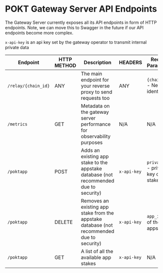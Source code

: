 # POKT Gateway Server API Endpoints

The Gateway Server currently exposes all its API endpoints in form of HTTP endpoints. Note, we can move this to Swagger in the future if our API endpoints become more complex.

`x-api-key`  is an api key set by the gateway operator to transmit internal private data

| Endpoint            | HTTP METHOD | Description                                                                                | HEADERS     | Request Parameters                       |
|---------------------|-------------|--------------------------------------------------------------------------------------------|-------------|------------------------------------------|
| `/relay/{chain_id}` | ANY         | The main endpoint for your reverse proxy to send requests too                              | ANY         | `{chain_id}` - Network identifier        |
| `/metrics`          | GET         | Metadata on the gateway server performance for observability purposes                      | N/A         | N/A                                      |
| `/poktapp`          | POST        | Adds an existing app stake to the appstake database (not recommended due to security)      | `x-api-key` | `private_key` - private key of app stake |
| `/poktapp`          | DELETE      | Removes an existing app stake from the appstake database (not recommended due to security) | `x-api-key` | `app_id` -  id of the appstake           |
| `/poktapp`          | GET         | A list of all the available app stakes                                                     | `x-api-key` | N/A                                      |